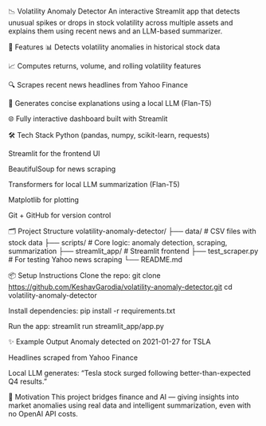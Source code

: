 📉 Volatility Anomaly Detector
An interactive Streamlit app that detects unusual spikes or drops in stock volatility across multiple assets and explains them using recent news and an LLM-based summarizer.

🚀 Features
📊 Detects volatility anomalies in historical stock data

📈 Computes returns, volume, and rolling volatility features

🔍 Scrapes recent news headlines from Yahoo Finance

🧠 Generates concise explanations using a local LLM (Flan-T5)

🌐 Fully interactive dashboard built with Streamlit

🛠️ Tech Stack
Python (pandas, numpy, scikit-learn, requests)

Streamlit for the frontend UI

BeautifulSoup for news scraping

Transformers for local LLM summarization (Flan-T5)

Matplotlib for plotting

Git + GitHub for version control

🗂️ Project Structure
volatility-anomaly-detector/
├── data/ # CSV files with stock data
├── scripts/ # Core logic: anomaly detection, scraping, summarization
├── streamlit_app/ # Streamlit frontend
├── test_scraper.py # For testing Yahoo news scraping
└── README.md

📦 Setup Instructions
Clone the repo:
git clone https://github.com/KeshavGarodia/volatility-anomaly-detector.git
cd volatility-anomaly-detector

Install dependencies:
pip install -r requirements.txt

Run the app:
streamlit run streamlit_app/app.py

✨ Example Output
Anomaly detected on 2021-01-27 for TSLA

Headlines scraped from Yahoo Finance

Local LLM generates: “Tesla stock surged following better-than-expected Q4 results.”

🧠 Motivation
This project bridges finance and AI — giving insights into market anomalies using real data and intelligent summarization, even with no OpenAI API costs.

